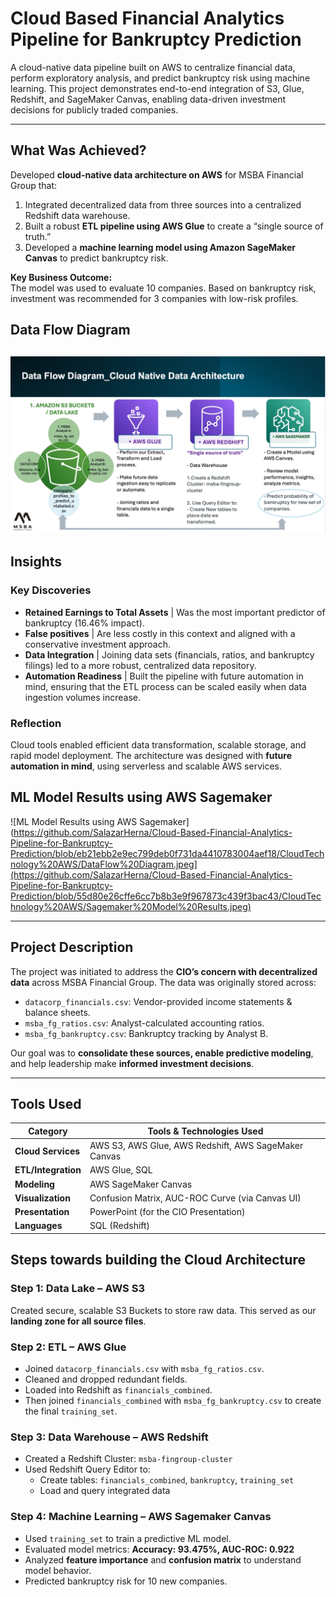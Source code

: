 # Cloud Based Financial Analytics Pipeline for Bankruptcy Prediction

A cloud-native data pipeline built on AWS to centralize financial data, perform exploratory analysis, and predict bankruptcy risk using machine learning. This project demonstrates end-to-end integration of S3, Glue, Redshift, and SageMaker Canvas, enabling data-driven investment decisions for publicly traded companies.

---
## What Was Achieved?
Developed **cloud-native data architecture on AWS** for MSBA Financial Group that:

  1. Integrated decentralized data from three sources into a centralized Redshift data warehouse.
  2. Built a robust **ETL pipeline using AWS Glue** to create a “single source of truth.”
  3. Developed a **machine learning model using Amazon SageMaker Canvas** to predict bankruptcy risk.

**Key Business Outcome:**  
The model was used to evaluate 10 companies. Based on bankruptcy risk, investment was recommended for 3 companies with low-risk profiles.

## Data Flow Diagram
![Data Flow Diagram](https://github.com/SalazarHerna/Cloud-Based-Financial-Analytics-Pipeline-for-Bankruptcy-Prediction/blob/eb21ebb2e9ec799deb0f731da4410783004aef18/CloudTechnology%20AWS/DataFlow%20Diagram.jpeg)
---
## Insights

### Key Discoveries
- **Retained Earnings to Total Assets** | Was the most important predictor of bankruptcy (16.46% impact).
- **False positives** | Are less costly in this context and aligned with a conservative investment approach.
- **Data Integration** | Joining data sets (financials, ratios, and bankruptcy filings) led to a more robust, centralized data repository.
- **Automation Readiness** | Built the pipeline with future automation in mind, ensuring that the ETL process can be scaled easily when data ingestion volumes increase.

### Reflection
Cloud tools enabled efficient data transformation, scalable storage, and rapid model deployment. The architecture was designed with **future automation in mind**, using serverless and scalable AWS services.

## ML Model Results using AWS Sagemaker
![ML Model Results using AWS Sagemaker](https://github.com/SalazarHerna/Cloud-Based-Financial-Analytics-Pipeline-for-Bankruptcy-Prediction/blob/eb21ebb2e9ec799deb0f731da4410783004aef18/CloudTechnology%20AWS/DataFlow%20Diagram.jpeg](https://github.com/SalazarHerna/Cloud-Based-Financial-Analytics-Pipeline-for-Bankruptcy-Prediction/blob/55d80e26cffe6cc7b8b3e9f967873c439f3bac43/CloudTechnology%20AWS/Sagemaker%20Model%20Results.jpeg)

---
## Project Description

The project was initiated to address the **CIO’s concern with decentralized data** across MSBA Financial Group. The data was originally stored across:

- `datacorp_financials.csv`: Vendor-provided income statements & balance sheets.
- `msba_fg_ratios.csv`: Analyst-calculated accounting ratios.
- `msba_fg_bankruptcy.csv`: Bankruptcy tracking by Analyst B.

Our goal was to **consolidate these sources, enable predictive modeling**, and help leadership make **informed investment decisions**.

---
## Tools Used

| Category              | Tools & Technologies Used                        |
|-----------------------|--------------------------------------------------|
| **Cloud Services**     | AWS S3, AWS Glue, AWS Redshift, AWS SageMaker Canvas |
| **ETL/Integration**    | AWS Glue, SQL                                   |
| **Modeling**           | AWS SageMaker Canvas                            |
| **Visualization**      | Confusion Matrix, AUC-ROC Curve (via Canvas UI) |
| **Presentation**       | PowerPoint (for the CIO Presentation)           |
| **Languages**          | SQL (Redshift)                                  |

## Steps towards building the Cloud Architecture

### Step 1: Data Lake – AWS S3
Created secure, scalable S3 Buckets to store raw data. This served as our **landing zone for all source files**.

### Step 2: ETL – AWS Glue
- Joined `datacorp_financials.csv` with `msba_fg_ratios.csv`.
- Cleaned and dropped redundant fields.
- Loaded into Redshift as `financials_combined`.
- Then joined `financials_combined` with `msba_fg_bankruptcy.csv` to create the final `training_set`.

### Step 3: Data Warehouse – AWS Redshift
- Created a Redshift Cluster: `msba-fingroup-cluster`
- Used Redshift Query Editor to:
  - Create tables: `financials_combined`, `bankruptcy`, `training_set`
  - Load and query integrated data

### Step 4: Machine Learning – AWS Sagemaker Canvas
- Used `training_set` to train a predictive ML model.
- Evaluated model metrics: **Accuracy: 93.475%, AUC-ROC: 0.922**
- Analyzed **feature importance** and **confusion matrix** to understand model behavior.
- Predicted bankruptcy risk for 10 new companies.
